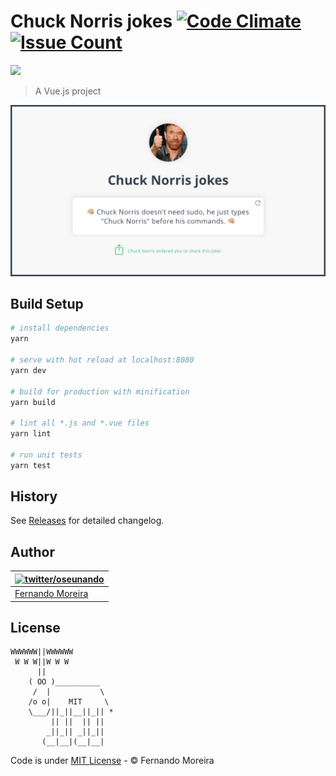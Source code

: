 # Chuck Norris jokes [![Code Climate](https://codeclimate.com/github/nandomoreirame/chucknorris-jokes/badges/gpa.svg)](https://codeclimate.com/github/nandomoreirame/chucknorris-jokes) [![Issue Count](https://codeclimate.com/github/nandomoreirame/chucknorris-jokes/badges/issue_count.svg)](https://codeclimate.com/github/nandomoreirame/chucknorris-jokes)

<a href="https://app.netlify.com/sites/chucknorris-jokes/deploys">
  <img src="https://www.netlify.com/img/global/badges/netlify-color-bg.svg"/>
</a>

> A Vue.js project

![Chuck Norris jokes - A Vue.js project](/dist/assets/chucknorris.jokes.png)

## Build Setup

``` bash
# install dependencies
yarn

# serve with hot reload at localhost:8080
yarn dev

# build for production with minification
yarn build

# lint all *.js and *.vue files
yarn lint

# run unit tests
yarn test
```

## History

See [Releases](https://github.com/nandomoreirame/readme-boilerplate/releases) for detailed changelog.

## Author

| [![twitter/oseunando](https://avatars6.githubusercontent.com/u/1318271?v=4&s=120)](http://twitter.com/oseunando "Follow @oseunando on Twitter") |
| ----------------------------------------------------------------------------------------------------------------------------------------------- |
| [Fernando Moreira](http://twitter.com/oseunando)                                                                                                |

## License

```
WWWWWW||WWWWWW
 W W W||W W W
      ||
    ( OO )__________
     /  |           \
    /o o|    MIT     \
    \___/||_||__||_|| *
         || ||  || ||
        _||_|| _||_||
       (__|__|(__|__|
```

Code is under [MIT License](/LICENSE) - © Fernando Moreira
